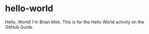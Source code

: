 hello-world
===========

Hello, World!
I'm Brian Mok.
This is for the Hello World activity on the GitHub Guide.
